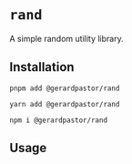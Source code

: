 # `rand`

A simple random utility library.

## Installation

`pnpm add @gerardpastor/rand`

`yarn add @gerardpastor/rand`

`npm i @gerardpastor/rand`

## Usage

```typescript
```
